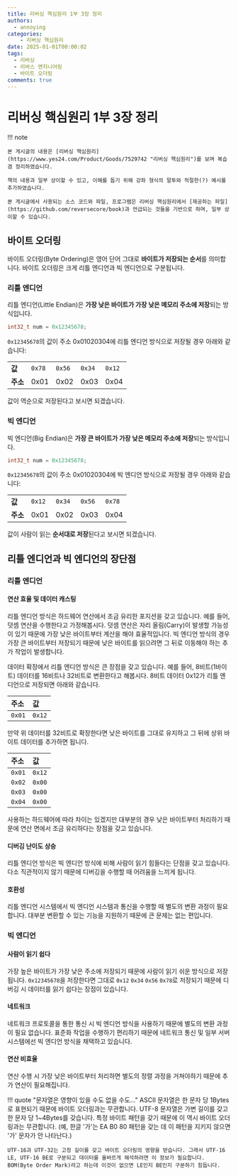```yaml
---
title: 리버싱 핵심원리 1부 3장 정리
authors:
  - annoying
categories:
    - 리버싱 핵심원리
date: 2025-01-01T00:00:02
tags:
  - 리버싱
  - 리버스 엔지니어링
  - 바이트 오더링
comments: true
---
```


<!-- more -->

# 리버싱 핵심원리 1부 3장 정리

!!! note

    본 게시글의 내용은 [리버싱 핵심원리](https://www.yes24.com/Product/Goods/7529742 "리버싱 핵심원리")를 보며 복습 겸 정리하였습니다.

    책의 내용과 일부 상이할 수 있고, 이해를 돕기 위해 강좌 형식의 말투와 적절한(?) 예시를 추가하였습니다.

    본 게시글에서 사용되는 소스 코드와 파일, 프로그램은 리버싱 핵심원리에서 [제공하는 파일](https://github.com/reversecore/book)과 언급되는 것들을 기반으로 하며, 일부 상이할 수 있습니다.

## 바이트 오더링
바이트 오더링(Byte Ordering)은 영어 단어 그대로 **바이트가 저장되는 순서**를 의미합니다. 바이트 오더링은 크게 리틀 엔디언과 빅 엔디언으로 구분됩니다.

### 리틀 엔디언
리틀 엔디언(Little Endian)은 **가장 낮은 바이트가 가장 낮은 메모리 주소에 저장**되는 방식입니다.

```cpp
int32_t num = 0x12345678;
```

`0x12345678`의 값이 주소 0x01020304에 리틀 엔디언 방식으로 저장될 경우 아래와 같습니다:

<table>
  <tbody>
    <tr>
      <td><b>값</b></td>
      <td><code>0x78</code></td>
      <td><code>0x56</code></td>
      <td><code>0x34</code></td>
      <td><code>0x12</code></td>
    </tr>
    <tr>
      <td><b>주소</b></td>
      <td>0x01</td>
      <td>0x02</td>
      <td>0x03</td>
      <td>0x04</td>
    </tr>
  </tbody>
</table>

값이 역순으로 저장된다고 보시면 되겠습니다.

### 빅 엔디언
빅 엔디언(Big Endian)은 **가장 큰 바이트가 가장 낮은 메모리 주소에 저장**되는 방식입니다.

```cpp
int32_t num = 0x12345678;
```

`0x12345678`의 값이 주소 0x01020304에 빅 엔디언 방식으로 저장될 경우 아래와 같습니다:

<table>
  <tbody>
    <tr>
      <td><b>값</b></td>
      <td><code>0x12</code></td>
      <td><code>0x34</code></td>
      <td><code>0x56</code></td>
      <td><code>0x78</code></td>
    </tr>
    <tr>
      <td><b>주소</b></td>
      <td>0x01</td>
      <td>0x02</td>
      <td>0x03</td>
      <td>0x04</td>
    </tr>
  </tbody>
</table>

값이 사람이 읽는 **순서대로 저장**된다고 보시면 되겠습니다.

## 리틀 엔디언과 빅 엔디언의 장단점
### 리틀 엔디언
#### 연산 효율 및 데이터 캐스팅

리틀 엔디언 방식은 하드웨어 연산에서 조금 유리한 포지션을 갖고 있습니다. 예를 들어, 덧셈 연산을 수행한다고 가정해봅시다. 덧셈 연산은 자리 올림(Carry)이 발생할 가능성이 있기 때문에 가장 낮은 바이트부터 계산을 해야 효율적입니다. 빅 엔디언 방식의 경우 가장 큰 바이트부터 저장되기 때문에 낮은 바이트를 읽으려면 그 뒤로 이동해야 하는 추가 작업이 발생합니다.

데이터 확장에서 리틀 엔디언 방식은 큰 장점을 갖고 있습니다. 예를 들어, 8비트(1바이트) 데이터를 16비트나 32비트로 변환한다고 해봅시다. 8비트 데이터 0x12가 리틀 엔디언으로 저장되면 아래와 같습니다.

|주소|값|
|:-----|:-----|
|`0x01`|`0x12`|

만약 위 데이터를 32비트로 확장한다면 낮은 바이트를 그대로 유지하고 그 뒤에 상위 바이트 데이터를 추가하면 됩니다.

|주소|값|
|:-----|:-----|
|`0x01`|`0x12`|
|`0x02`|`0x00`|
|`0x03`|`0x00`|
|`0x04`|`0x00`|

사용하는 하드웨어에 따라 차이는 있겠지만 대부분의 경우 낮은 바이트부터 처리하기 때문에 연산 면에서 조금 유리하다는 장점을 갖고 있습니다.

#### 디버깅 난이도 상승
리틀 엔디언 방식은 빅 엔디언 방식에 비해 사람이 읽기 힘들다는 단점을 갖고 있습니다. 다소 직관적이지 않기 때문에 디버깅을 수행할 때 어려움을 느끼게 됩니다.

#### 호환성
리틀 엔디언 시스템에서 빅 엔디언 시스템과 통신을 수행할 때 별도의 변환 과정이 필요합니다. 대부분 변환할 수 있는 기능을 지원하기 때문에 큰 문제는 없는 편입니다.

### 빅 엔디언
#### 사람이 읽기 쉽다
가장 높은 바이트가 가장 낮은 주소에 저장되기 때문에 사람이 읽기 쉬운 방식으로 저장됩니다. `0x12345678`을 저장한다면 그대로 `0x12` `0x34` `0x56` `0x78`로 저장되기 때문에 디버깅 시 데이터를 읽기 쉽다는 장점이 있습니다.

#### 네트워크
네트워크 프로토콜을 통한 통신 시 빅 엔디언 방식을 사용하기 때문에 별도의 변환 과정이 필요 없습니다. 표준화 작업을 수행하기 편리하기 때문에 네트워크 통신 및 일부 서버 시스템에선 빅 엔디언 방식을 채택하고 있습니다.

#### 연산 비효율
연산 수행 시 가장 낮은 바이트부터 처리하면 별도의 정렬 과정을 거쳐야하기 때문에 추가 연산이 필요해집니다.

!!! quote "문자열은 영향이 있을 수도 없을 수도..."
    ASCII 문자열은 한 문자 당 1Bytes로 표현되기 때문에 바이트 오더링과는 무관합니다. UTF-8 문자열은 가변 길이를 갖고 한 문자 당 1~4Bytes를 갖습니다. 특정 바이트 패턴을 갖기 때문에 이 역시 바이트 오더링과는 무관합니다. (예, 한글 '가'는 EA B0 80 패턴을 갖는 데 이 패턴을 지키지 않으면 '가' 문자가 안 나타난다.)
    
    UTF-16과 UTF-32는 고정 길이를 갖고 바이트 오더링의 영향을 받습니다. 그래서 UTF-16 LE, UTF-16 BE로 구분되고 데이터를 올바르게 해석하려면 이 정보가 필요합니다. BOM(Byte Order Mark)라고 하는데 이것이 없으면 LE인지 BE인지 구분하기 힘듭니다.